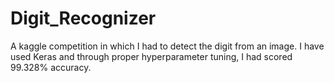 # Digit_Recognizer
A kaggle competition in which I had to detect the digit from an image. I have used Keras and through proper hyperparameter tuning, I had scored 99.328% accuracy.
